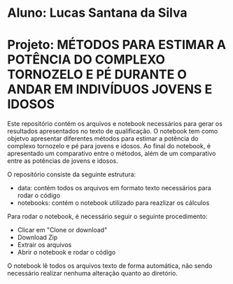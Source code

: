# Aluno: Lucas Santana da Silva
# Projeto: MÉTODOS PARA ESTIMAR A POTÊNCIA DO COMPLEXO TORNOZELO E PÉ DURANTE O ANDAR EM INDIVÍDUOS JOVENS E IDOSOS

Este repositório contém os arquivos e notebook necessários para gerar os resultados apresentados no texto de qualificação.
O notebook tem como objetvo apresentar diferentes métodos para estimar a potência do complexo tornozelo e pé para jovens e idosos.
Ao final do notebook, é apresentado um comparativo entre o métodos, além de um comparativo entre as potências de jovens e idosos.

O repositório consiste da seguinte estrutura:
 - data: contém todos os arquivos em formato texto necessários para rodar o código
 - notebooks: contém o notebook utilizado para reazlizar os cálculos
 
 Para rodar o notebook, é necessário seguir o seguinte procedimento:
 - Clicar em "Clone or download"
 - Download Zip
 - Extrair os arquivos
 - Abrir o notebook e rodar o código
 
 O notebook lê todos os arquivos texto de forma automática, não sendo necessário realizar nenhuma alteração quanto ao diretório.
